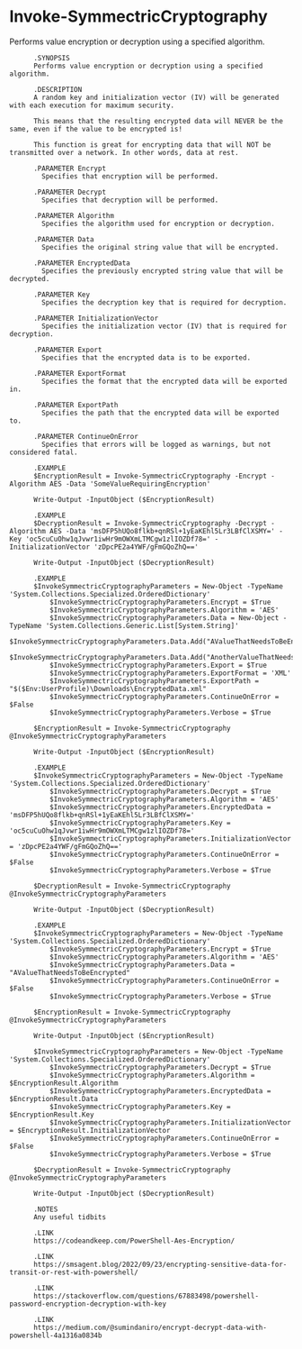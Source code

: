 # Invoke-SymmectricCryptography
Performs value encryption or decryption using a specified algorithm.

          .SYNOPSIS
          Performs value encryption or decryption using a specified algorithm.
          
          .DESCRIPTION
          A random key and initialization vector (IV) will be generated with each execution for maximum security.
          
          This means that the resulting encrypted data will NEVER be the same, even if the value to be encrypted is!
          
          This function is great for encrypting data that will NOT be transmitted over a network. In other words, data at rest.
          
          .PARAMETER Encrypt
	        Specifies that encryption will be performed.

          .PARAMETER Decrypt
	        Specifies that decryption will be performed.

          .PARAMETER Algorithm
	        Specifies the algorithm used for encryption or decryption.

          .PARAMETER Data
	        Specifies the original string value that will be encrypted.

          .PARAMETER EncryptedData
	        Specifies the previously encrypted string value that will be decrypted.

          .PARAMETER Key
	        Specifies the decryption key that is required for decryption.

          .PARAMETER InitializationVector
	        Specifies the initialization vector (IV) that is required for decryption.

          .PARAMETER Export
	        Specifies that the encrypted data is to be exported.

          .PARAMETER ExportFormat
	        Specifies the format that the encrypted data will be exported in.

          .PARAMETER ExportPath
	        Specifies the path that the encrypted data will be exported to.

          .PARAMETER ContinueOnError
	        Specifies that errors will be logged as warnings, but not considered fatal.
          
          .EXAMPLE
          $EncryptionResult = Invoke-SymmectricCryptography -Encrypt -Algorithm AES -Data 'SomeValueRequiringEncryption'

          Write-Output -InputObject ($EncryptionResult)

          .EXAMPLE
          $DecryptionResult = Invoke-SymmectricCryptography -Decrypt -Algorithm AES -Data 'msDFP5hUQo8flkb+qnRSl+1yEaKEhl5Lr3LBfClXSMY=' -Key 'oc5cuCuOhw1qJvwr1iwHr9mOWXmLTMCgw1zlIOZDf78=' -InitializationVector 'zDpcPE2a4YWF/gFmGQoZhQ=='

          Write-Output -InputObject ($DecryptionResult)

          .EXAMPLE
          $InvokeSymmectricCryptographyParameters = New-Object -TypeName 'System.Collections.Specialized.OrderedDictionary'
	          $InvokeSymmectricCryptographyParameters.Encrypt = $True
	          $InvokeSymmectricCryptographyParameters.Algorithm = 'AES'
	          $InvokeSymmectricCryptographyParameters.Data = New-Object -TypeName 'System.Collections.Generic.List[System.String]'
              $InvokeSymmectricCryptographyParameters.Data.Add("AValueThatNeedsToBeEncrypted")
              $InvokeSymmectricCryptographyParameters.Data.Add("AnotherValueThatNeedsToBeEncrypted")
	          $InvokeSymmectricCryptographyParameters.Export = $True
	          $InvokeSymmectricCryptographyParameters.ExportFormat = 'XML'
	          $InvokeSymmectricCryptographyParameters.ExportPath = "$($Env:UserProfile)\Downloads\EncryptedData.xml"
	          $InvokeSymmectricCryptographyParameters.ContinueOnError = $False
	          $InvokeSymmectricCryptographyParameters.Verbose = $True

          $EncryptionResult = Invoke-SymmectricCryptography @InvokeSymmectricCryptographyParameters

          Write-Output -InputObject ($EncryptionResult)

          .EXAMPLE
          $InvokeSymmectricCryptographyParameters = New-Object -TypeName 'System.Collections.Specialized.OrderedDictionary'
	          $InvokeSymmectricCryptographyParameters.Decrypt = $True
	          $InvokeSymmectricCryptographyParameters.Algorithm = 'AES'
	          $InvokeSymmectricCryptographyParameters.EncryptedData = 'msDFP5hUQo8flkb+qnRSl+1yEaKEhl5Lr3LBfClXSMY='
	          $InvokeSymmectricCryptographyParameters.Key = 'oc5cuCuOhw1qJvwr1iwHr9mOWXmLTMCgw1zlIOZDf78='
	          $InvokeSymmectricCryptographyParameters.InitializationVector = 'zDpcPE2a4YWF/gFmGQoZhQ=='
	          $InvokeSymmectricCryptographyParameters.ContinueOnError = $False
	          $InvokeSymmectricCryptographyParameters.Verbose = $True

          $DecryptionResult = Invoke-SymmectricCryptography @InvokeSymmectricCryptographyParameters

          Write-Output -InputObject ($DecryptionResult)

          .EXAMPLE
          $InvokeSymmectricCryptographyParameters = New-Object -TypeName 'System.Collections.Specialized.OrderedDictionary'
	          $InvokeSymmectricCryptographyParameters.Encrypt = $True
	          $InvokeSymmectricCryptographyParameters.Algorithm = 'AES'
	          $InvokeSymmectricCryptographyParameters.Data = "AValueThatNeedsToBeEncrypted"
	          $InvokeSymmectricCryptographyParameters.ContinueOnError = $False
	          $InvokeSymmectricCryptographyParameters.Verbose = $True

          $EncryptionResult = Invoke-SymmectricCryptography @InvokeSymmectricCryptographyParameters

          Write-Output -InputObject ($EncryptionResult)
     
          $InvokeSymmectricCryptographyParameters = New-Object -TypeName 'System.Collections.Specialized.OrderedDictionary'
	          $InvokeSymmectricCryptographyParameters.Decrypt = $True
	          $InvokeSymmectricCryptographyParameters.Algorithm = $EncryptionResult.Algorithm
	          $InvokeSymmectricCryptographyParameters.EncryptedData = $EncryptionResult.Data
	          $InvokeSymmectricCryptographyParameters.Key = $EncryptionResult.Key
	          $InvokeSymmectricCryptographyParameters.InitializationVector = $EncryptionResult.InitializationVector
	          $InvokeSymmectricCryptographyParameters.ContinueOnError = $False
	          $InvokeSymmectricCryptographyParameters.Verbose = $True

          $DecryptionResult = Invoke-SymmectricCryptography @InvokeSymmectricCryptographyParameters

          Write-Output -InputObject ($DecryptionResult)

          .NOTES
          Any useful tidbits

          .LINK
          https://codeandkeep.com/PowerShell-Aes-Encryption/
	   
          .LINK
          https://smsagent.blog/2022/09/23/encrypting-sensitive-data-for-transit-or-rest-with-powershell/
	  
          .LINK
          https://stackoverflow.com/questions/67883498/powershell-password-encryption-decryption-with-key
	  
          .LINK
          https://medium.com/@sumindaniro/encrypt-decrypt-data-with-powershell-4a1316a0834b
	  
